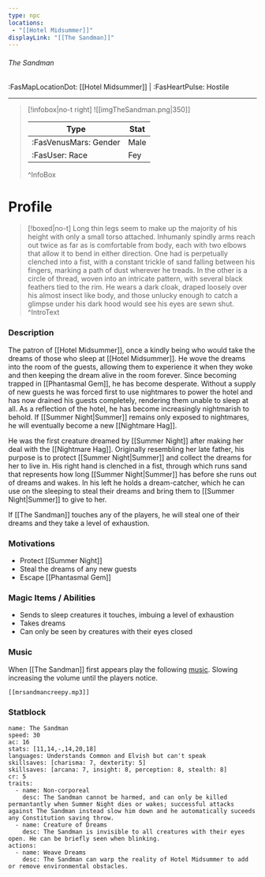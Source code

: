 ```yaml
---
type: npc
locations:
 - "[[Hotel Midsummer]]"
displayLink: "[[The Sandman]]"
---
```

###### The Sandman
<span class="sub2">:FasMapLocationDot: [[Hotel Midsummer]] | :FasHeartPulse: Hostile </span>
___

> [!infobox|no-t right]
> ![[imgTheSandman.png|350]]
>
> | Type | Stat |
> | ---- | ---- |
> | :FasVenusMars: Gender | Male |
> | :FasUser: Race | Fey |
>
>^InfoBox

# Profile

> [!boxed|no-t]
> Long thin legs seem to make up the majority of his height with only a small torso attached. Inhumanly spindly arms reach out twice as far as is comfortable from body, each with two elbows that allow it to bend in either direction. One had is perpetually clenched into a fist, with a constant trickle of sand falling between his fingers, marking a path of dust wherever he treads. In the other is a circle of thread, woven into an intricate pattern, with several black feathers tied to the rim. He wears a dark cloak, draped loosely over his almost insect like body, and those unlucky enough to catch a glimpse under his dark hood would see his eyes are sewn shut.
>^IntroText

### Description
The patron of [[Hotel Midsummer]], once a kindly being who would take the dreams of those who sleep at [[Hotel Midsummer]]. He wove the dreams into the room of the guests, allowing them to experience it when they woke and then keeping the dream alive in the room forever. Since becoming trapped in [[Phantasmal Gem]], he has become desperate. Without a supply of new guests he was forced first to use nightmares to power the hotel and has now drained his guests completely, rendering them unable to sleep at all. As a reflection of the hotel, he has become increasingly nightmarish to behold. If [[Summer Night|Summer]] remains only exposed to nightmares, he will eventually become a new [[Nightmare Hag]].

He was the first creature dreamed by [[Summer Night]] after making her deal with the [[Nightmare Hag]]. Originally resembling her late father, his purpose is to protect [[Summer Night|Summer]] and collect the dreams for her to live in. His right hand is clenched in a fist, through which runs sand that represents how long [[Summer Night|Summer]] has before she runs out of dreams and wakes. In his left he holds a dream-catcher, which he can use on the sleeping to steal their dreams and bring them to [[Summer Night|Summer]] to give to her. 

If [[The Sandman]] touches any of the players, he will steal one of their dreams and they take a level of exhaustion.

### Motivations
- Protect [[Summer Night]]
- Steal the dreams of any new guests
- Escape [[Phantasmal Gem]]

### Magic Items / Abilities
- Sends to sleep creatures it touches, imbuing a level of exhaustion
- Takes dreams
- Can only be seen by creatures with their eyes closed

### Music
When [[The Sandman]] first appears play the following  [music](https://www.youtube.com/watch?v=tuEllCbjbVc). Slowing increasing the volume until the players notice.

```audio-player
[[mrsandmancreepy.mp3]]
```

### Statblock

```statblock
name: The Sandman
speed: 30
ac: 16
stats: [11,14,-,14,20,18]
languages: Understands Common and Elvish but can't speak
skillsaves: [charisma: 7, dexterity: 5]
skillsaves: [arcana: 7, insight: 8, perception: 8, stealth: 8]
cr: 5
traits:
  - name: Non-corporeal
    desc: The Sandman cannot be harmed, and can only be killed permantantly when Summer Night dies or wakes; successful attacks against The Sandman instead slow him down and he automatically suceeds any Constitution saving throw.
  - name: Creature of Dreams
    desc: The Sandman is invisible to all creatures with their eyes open. He can be briefly seen when blinking.
actions:
  - name: Weave Dreams
    desc: The Sandman can warp the reality of Hotel Midsummer to add or remove environmental obstacles.
```